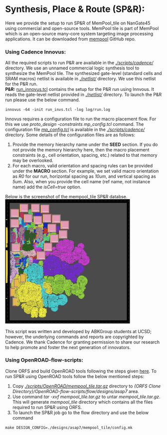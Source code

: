 # **Synthesis, Place & Route (SP&R):**  
Here we provide the setup to run SP&R of MemPool_tile on NanGate45 using commercial and open-source tools. MemPool tile is part of MemPool which is an open-source many-core system targeting image processing applications. It can be downloaded from [mempool](https://github.com/pulp-platform/mempool) GitHub repo.

### **Using Cadence Innovus:**
All the required scripts to run P\&R are available in the [*./scripts/cadence/*](./scripts/cadence/) directory. 
We use an unnamed commercial logic synthesis tool to synthesize the MemPool tile. The synthesized gate-level (standard cells and SRAM macros) netlist is available in [*./netlist/*](./netlist/) directory. We use this netlist for the P&R run.  
**P\&R:** [run_innovus.tcl](./scripts/cadence/run_invs.tcl) contains the setup for the P&R run using Innvous. It reads the gate-level netlist provided in [*./netlist/*](./netlist/) directory. To launch the P\&R run please use the below command.  
```
innovus -64 -init run_invs.tcl -log log/run.log
```  
Innovus requires a configuration file to run the macro placement flow. For this we use *proto_design -constraints mp_config.tcl* command. The configuration file [*mp_config.tcl*](./scripts/cadence/mp_config.tcl) is available in the [*./scripts/cadence/*](./scripts/cadence/) directory. Some details of the configuration files are as follows:
1. Provide the memory hierarchy name under the **SEED** section. If you do not provide the memory hierarchy here, then the macro placement constraints (e.g., cell orientation, spacing, etc.) related to that memory may be overlooked.
2. For each macro, valid orientation and spacing rules can be provided under the **MACRO** section. For example, we set valid macro orientation as *R0* for our run, horizontal spacing as *10um*, and vertical spacing as *5um*. Also, when you provide the cell name (ref name, not instance name) add the *isCell=true* option.
  
Below is the screenshot of the mempool_tile SP\&R databse.  
<img src="./screenshots/mempool_tile_Innovus.png" alt="mempool_tile_invs" width="400"/>


This script was written and developed by ABKGroup students at UCSD; however, the underlying commands and reports are copyrighted by Cadence. We thank Cadence for granting permission to share our research to help promote and foster the next generation of innovators.


### **Using OpenROAD-flow-scripts:**
Clone ORFS and build OpenROAD tools following the steps given [here](https://github.com/The-OpenROAD-Project/OpenROAD-flow-scripts). To run SP&R using OpenROAD tools follow the below mentioned steps:  
1. Copy [*./scripts/OpenROAD/mempool_tile.tar.gz*](./scripts/OpenROAD/mempool_tile.tar.gz) directory to *{ORFS Clone Directory}/OpenROAD-flow-scripts/flow/designs/asap7* area.
2. Use command *tar -xvf mempool_tile.tar.gz* to untar *mempool_tile.tar.gz*. This will generate *mempool_tile* directory which contains all the files required to run SP&R using ORFS.
3. To launch the SP&R job go to the flow directory and use the below command
  ```
  make DESIGN_CONFIG=./designs/asap7/mempool_tile/config.mk
  ```
<!-- Below is the screenshot of the mempool_tile SP\&R database.  
<img src="./screenshots/mempool_tile_ORFS_SPNR.png" alt="mempool_tile_orfs" width="400"/> -->
